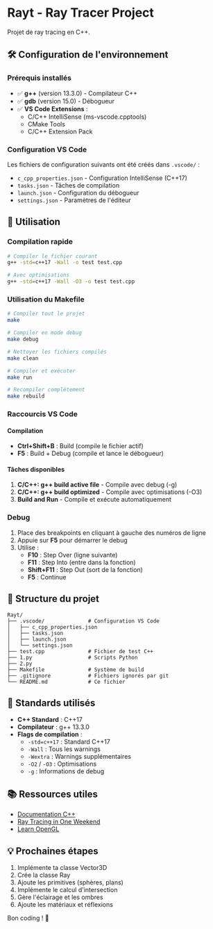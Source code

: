 # Rayt - Ray Tracer Project

Projet de ray tracing en C++.

## 🛠️ Configuration de l'environnement

### Prérequis installés
- ✅ **g++** (version 13.3.0) - Compilateur C++
- ✅ **gdb** (version 15.0) - Débogueur
- ✅ **VS Code Extensions** :
  - C/C++ IntelliSense (ms-vscode.cpptools)
  - CMake Tools
  - C/C++ Extension Pack

### Configuration VS Code
Les fichiers de configuration suivants ont été créés dans `.vscode/` :
- `c_cpp_properties.json` - Configuration IntelliSense (C++17)
- `tasks.json` - Tâches de compilation
- `launch.json` - Configuration du débogueur
- `settings.json` - Paramètres de l'éditeur

## 🚀 Utilisation

### Compilation rapide
```bash
# Compiler le fichier courant
g++ -std=c++17 -Wall -o test test.cpp

# Avec optimisations
g++ -std=c++17 -Wall -O3 -o test test.cpp
```

### Utilisation du Makefile
```bash
# Compiler tout le projet
make

# Compiler en mode debug
make debug

# Nettoyer les fichiers compilés
make clean

# Compiler et exécuter
make run

# Recompiler complètement
make rebuild
```

### Raccourcis VS Code

#### Compilation
- **Ctrl+Shift+B** : Build (compile le fichier actif)
- **F5** : Build + Debug (compile et lance le débogueur)

#### Tâches disponibles
1. **C/C++: g++ build active file** - Compile avec debug (-g)
2. **C/C++: g++ build optimized** - Compile avec optimisations (-O3)
3. **Build and Run** - Compile et exécute automatiquement

### Debug
1. Place des breakpoints en cliquant à gauche des numéros de ligne
2. Appuie sur **F5** pour démarrer le debug
3. Utilise :
   - **F10** : Step Over (ligne suivante)
   - **F11** : Step Into (entre dans la fonction)
   - **Shift+F11** : Step Out (sort de la fonction)
   - **F5** : Continue

## 📁 Structure du projet

```
Rayt/
├── .vscode/              # Configuration VS Code
│   ├── c_cpp_properties.json
│   ├── tasks.json
│   ├── launch.json
│   └── settings.json
├── test.cpp              # Fichier de test C++
├── 1.py                  # Scripts Python
├── 2.py
├── Makefile              # Système de build
├── .gitignore            # Fichiers ignorés par git
└── README.md             # Ce fichier
```

## 🎯 Standards utilisés

- **C++ Standard** : C++17
- **Compilateur** : g++ 13.3.0
- **Flags de compilation** :
  - `-std=c++17` : Standard C++17
  - `-Wall` : Tous les warnings
  - `-Wextra` : Warnings supplémentaires
  - `-O2` / `-O3` : Optimisations
  - `-g` : Informations de debug

## 📚 Ressources utiles

- [Documentation C++](https://en.cppreference.com/)
- [Ray Tracing in One Weekend](https://raytracing.github.io/)
- [Learn OpenGL](https://learnopengl.com/)

## 💡 Prochaines étapes

1. Implémente ta classe Vector3D
2. Crée la classe Ray
3. Ajoute les primitives (sphères, plans)
4. Implémente le calcul d'intersection
5. Gère l'éclairage et les ombres
6. Ajoute les matériaux et réflexions

Bon coding ! 🚀
